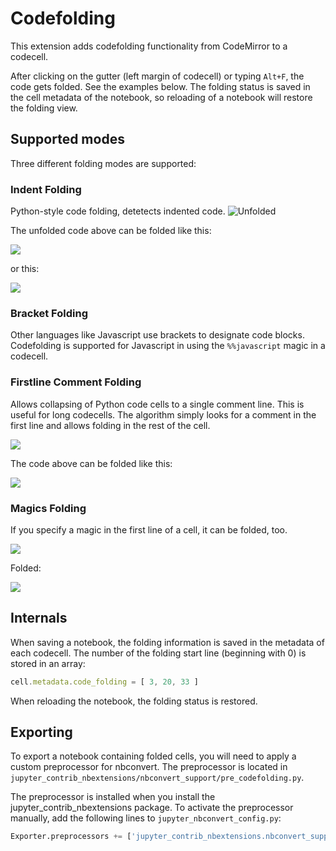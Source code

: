 Codefolding
===========

This extension adds codefolding functionality from CodeMirror to a codecell.

After clicking on the gutter (left margin of codecell) or typing `Alt+F`, the code gets folded. See the examples below. The folding status is saved in the cell metadata of the notebook, so reloading of a notebook will restore the folding view.

Supported modes
---------------

Three different folding modes are supported:


### Indent Folding

Python-style code folding, detetects indented code.
![Unfolded](codefolding_indent_unfolded.png)

The unfolded code above can be folded like this:

![](codefolding_indent_folded_1.png)

or this:

![](codefolding_indent_folded_2.png)


### Bracket Folding

Other languages like Javascript use brackets to designate code blocks. Codefolding is supported for Javascript in using the `%%javascript` magic in a codecell.


### Firstline Comment Folding

Allows collapsing of Python code cells to a single comment line. This is useful for long codecells. The algorithm simply looks for a comment in the first line and allows folding in the rest of the cell.

![](codefolding_firstline_unfolded.png)

The code above can be folded like this:

![](codefolding_firstline_folded.png)


### Magics Folding

If you specify a magic in the first line of a cell, it can be folded, too.

![](magic-unfolded.png)

Folded:

![](magic-folded.png)


Internals
---------

When saving a notebook, the folding information is saved in the metadata of each codecell. 
The number of the folding start line (beginning with 0) is stored in an array: 

```javascript
cell.metadata.code_folding = [ 3, 20, 33 ]
```

When reloading the notebook, the folding status is restored.


Exporting
---------

To export a notebook containing folded cells, you will need to apply a custom preprocessor for nbconvert. 
The preprocessor is located in `jupyter_contrib_nbextensions/nbconvert_support/pre_codefolding.py`.

The preprocessor is installed when you install the jupyter_contrib_nbextensions package.
To activate the preprocessor manually, add the following lines to `jupyter_nbconvert_config.py`:

```python
Exporter.preprocessors += ['jupyter_contrib_nbextensions.nbconvert_support.CodeFoldingPreprocessor']
```
